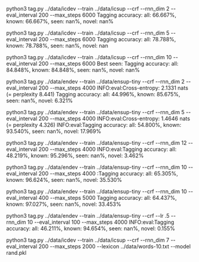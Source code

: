 python3 tag.py ../data/icdev --train ../data/icsup --crf --rnn_dim 2 --eval_interval 200 --max_steps 6000
Tagging accuracy: all: 66.667%, known: 66.667%, seen: nan%, novel: nan%

python3 tag.py ../data/icdev --train ../data/icsup --crf --rnn_dim 5 --eval_interval 200 --max_steps 6000
Tagging accuracy: all: 78.788%, known: 78.788%, seen: nan%, novel: nan

python3 tag.py ../data/icdev --train ../data/icsup --crf --rnn_dim 10 --eval_interval 200 --max_steps 6000
Best seen: Tagging accuracy: all: 84.848%, known: 84.848%, seen: nan%, novel: nan%



python3 tag.py ../data/endev --train ../data/ensup-tiny --crf --rnn_dim 2 --eval_interval 200 --max_steps 4000
INFO:eval:Cross-entropy: 2.1331 nats (= perplexity 8.441)
Tagging accuracy: all: 44.996%, known: 85.675%, seen: nan%, novel: 6.321%

python3 tag.py ../data/endev --train ../data/ensup-tiny --crf --rnn_dim 5 --eval_interval 200 --max_steps 4000
INFO:eval:Cross-entropy: 1.4646 nats (= perplexity 4.326)
INFO:eval:Tagging accuracy: all: 54.800%, known: 93.540%, seen: nan%, novel: 17.969%

python3 tag.py ../data/endev --train ../data/ensup-tiny --crf --rnn_dim 12 --eval_interval 200 --max_steps 4000
INFO:eval:Tagging accuracy: all: 48.219%, known: 95.296%, seen: nan%, novel: 3.462%

python3 tag.py ../data/endev --train ../data/ensup-tiny --crf --rnn_dim 10 --eval_interval 200 --max_steps 4000
:Tagging accuracy: all: 65.305%, known: 96.624%, seen: nan%, novel: 35.530%

python3 tag.py ../data/endev --train ../data/ensup-tiny --crf --rnn_dim 10 --eval_interval 400 --max_steps 5000
Tagging accuracy: all: 64.437%, known: 97.027%, seen: nan%, novel: 33.453%

python3 tag.py ../data/endev --train ../data/ensup-tiny --crf --lr .5 --rnn_dim 10 --eval_interval 100 --max_steps 4000
INFO:eval:Tagging accuracy: all: 46.211%, known: 94.654%, seen: nan%, novel: 0.155%

python3 tag.py ../data/icdev --train ../data/icsup --crf --rnn_dim 7 --eval_interval 200 --max_steps 2000 --lexicon ../data/words-10.txt --model rand.pkl